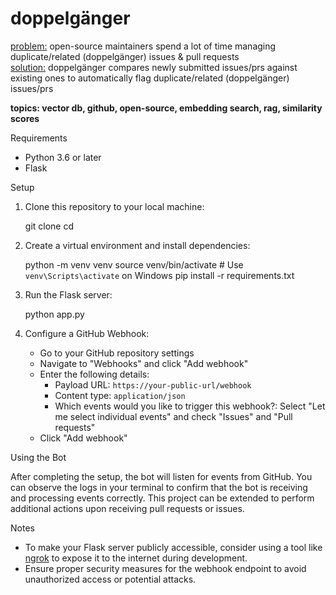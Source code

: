 # doppelgänger
<ins>problem:</ins> open-source maintainers spend a lot of time managing duplicate/related (doppelgänger) issues & pull requests  
<ins>solution:</ins> doppelgänger compares newly submitted issues/prs against existing ones to automatically flag duplicate/related (doppelgänger) issues/prs

**topics: vector db, github, open-source, embedding search, rag, similarity scores**

Requirements

- Python 3.6 or later
- Flask

Setup

1. Clone this repository to your local machine:

   git clone <your-repo-url>
   cd <your-repo-folder>

2. Create a virtual environment and install dependencies:

   python -m venv venv
   source venv/bin/activate  # Use `venv\Scripts\activate` on Windows
   pip install -r requirements.txt

3. Run the Flask server:

   python app.py

4. Configure a GitHub Webhook:

   - Go to your GitHub repository settings
   - Navigate to "Webhooks" and click "Add webhook"
   - Enter the following details:
     - Payload URL: `https://your-public-url/webhook`
     - Content type: `application/json`
     - Which events would you like to trigger this webhook?: Select "Let me select individual events" and check "Issues" and "Pull requests"
   - Click "Add webhook"

Using the Bot

After completing the setup, the bot will listen for events from GitHub. You can observe the logs in your terminal to confirm that the bot is receiving and processing events correctly. This project can be extended to perform additional actions upon receiving pull requests or issues.

Notes

- To make your Flask server publicly accessible, consider using a tool like [ngrok](https://ngrok.com/) to expose it to the internet during development.
- Ensure proper security measures for the webhook endpoint to avoid unauthorized access or potential attacks.
